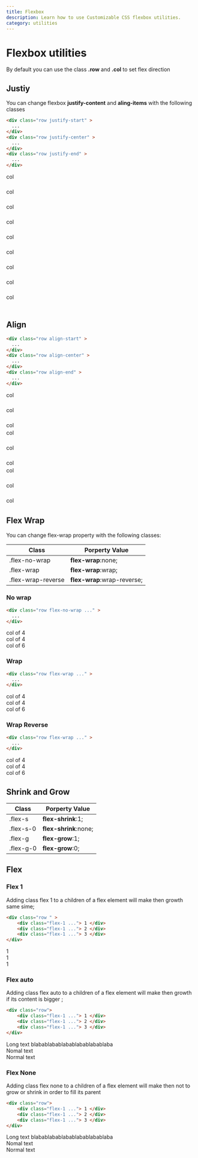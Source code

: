```yaml
---
title: Flexbox
description: Learn how to use Customizable CSS flexbox utilities.
category: utilities
---
```

# Flexbox utilities

By default you can use the class **.row** and **.col** to set flex direction

## Justiy 

You can change flexbox **justify-content** and **aling-items** with the following classes


```html
<div class="row justify-start" >
  ...           
</div>
<div class="row justify-center" >
  ...               
</div>
<div class="row justify-end" >
  ...                 
</div>
```

<div class="row b justify-start mb-4 p-4">
  <div class="col col-w-1 b p-2" style="height:40px">col</div>
  <div class="col col-w-1 b p-2"style="height:40px">col</div>
  <div class="col col-w-1 b p-2"style="height:40px">col</div>
</div>
<div class="row b justify-center mb-4 p-4">
  <div class="col col-w-1 b p-2" style="height:40px"> col </div>
  <div class="col col-w-1 b p-2"style="height:40px"> col </div>
  <div class="col col-w-1 b p-2"style="height:40px"> col </div>
</div>
<div class="row b justify-end mb-4 p-4">
  <div class="col col-w-1 b p-2" style="height:40px"> col </div>
  <div class="col col-w-1 b p-2"style="height:40px"> col </div>
  <div class="col col-w-1 b p-2"style="height:40px"> col </div>
</div>

## Align

```html
<div class="row align-start" >
  ...           
</div>
<div class="row align-center" >
  ...               
</div>
<div class="row align-end" >
  ...                 
</div>
```
<div class="row b align-start mt-4 p-4" style="height: 100px;">
  <div class="col col-w-1 b p-2" style="height:40px"> col </div>
  <div class="col col-w-1 b p-2"style="height:40px"> col </div>
  <div class="col col-w-1 b p-2"style="height:40px"> col </div>
</div>
<div class="row b align-center mt-4 p-4" style="height: 100px;">
  <div class="col col-w-1 b p-2" style="height:40px"> col </div>
  <div class="col col-w-1 b p-2"style="height:40px"> col </div>
  <div class="col col-w-1 b p-2"style="height:40px"> col </div>
</div>
<div class="row b align-end my-4 p-4" style="height: 100px;">
  <div class="col col-w-1 b p-2" style="height:40px"> col </div>
  <div class="col col-w-1 b p-2"style="height:40px"> col </div>
  <div class="col col-w-1 b p-2"style="height:40px"> col </div>
</div>

## Flex Wrap

You can change flex-wrap property with the following classes:

<table class="table-with-border my-4">
  <thead>
      <th>
          Class
      </th>
      <th>
          Porperty Value
      </th>
  </thead>
  <tbody>
      <tr>
          <td class="bold">
              .flex-no-wrap
          </td>
          <td>
              <b>flex-wrap</b>:none;
          </td>  
      </tr>
      <tr>
          <td class="bold">
              .flex-wrap
          </td>
          <td>
              <b>flex-wrap</b>:wrap;
          </td>  
      </tr>
      <tr>
          <td class="bold">
              .flex-wrap-reverse
          </td>
          <td>
              <b>flex-wrap</b>:wrap-reverse;
          </td>  
      </tr>
  </tbody>
</table>

###  No wrap

```html
<div class="row flex-no-wrap ..." >
  ...
</div>
```
<div class="row my-4 b p-4 flex-no-wrap overflow-hidden" >
  <div class="col col-w-4 b p-2"> col of 4 </div>
  <div class="col col-w-4 b p-2"> col of 4 </div>
  <div class="col col-w-6 w-2/3 b p-2"> col of 6  </div>
</div>

###  Wrap

```html
<div class="row flex-wrap ..." >
  ...
</div>
```
<div class="row b my-4 p-4 flex-wrap overflow-hidden" >
   <div class="col col-w-4 b p-2"> col of 4 </div>
  <div class="col col-w-4 b p-2"> col of 4 </div>
  <div class="col col-w-6 w-2/3 b p-2"> col of 6  </div>
</div>

###  Wrap Reverse

```html
<div class="row flex-wrap ..." >
  ...
</div>
```
<div class="row b my-4 p-4 flex-wrap-reverse overflow-hidden" >
   <div class="col col-w-4 b p-2"> col of 4 </div>
  <div class="col col-w-4 b p-2"> col of 4 </div>
  <div class="col col-w-6 w-2/3 b p-2"> col of 6  </div>
</div>

## Shrink and Grow

<table class="table-with-border my-4">
  <thead>
      <th>
          Class
      </th>
      <th>
          Porperty Value
      </th>
  </thead>
  <tbody>
      <tr>
          <td class="bold">
              .flex-s
          </td>
          <td>
              <b>flex-shrink</b>:1;
          </td>  
      </tr>
      <tr>
          <td class="bold">
              .flex-s-0
          </td>
          <td>
              <b>flex-shrink</b>:none;
          </td>  
      </tr>
      <tr>
          <td class="bold">
              .flex-g
          </td>
          <td>
              <b>flex-grow</b>:1;
          </td>  
      </tr>
      <tr>
          <td class="bold">
            .flex-g-0
          </td>
          <td>
              <b>flex-grow</b>:0;
          </td>  
      </tr>
  </tbody>
</table>

## Flex 

### Flex 1

Adding class flex 1  to a children of a flex element will make then growth same sime;
```html
<div class="row " >
    <div class="flex-1 ..."> 1 </div>
    <div class="flex-1 ..."> 2 </div>
    <div class="flex-1 ..."> 3 </div>
</div>
```
<div class="row b my-4 p-4 flex-wrap-reverse overflow-hidden" >
  <div class=" flex-1 b p-2"> 1 </div>
  <div class=" flex-1 b p-2"> 1 </div>
  <div class=" flex-1 w-2/3 b p-2"> 1  </div>
</div>

### Flex auto

Adding class flex auto  to a children of a flex element will make then growth if its content is bigger ;
```html
<div class="row">
    <div class="flex-1 ..."> 1 </div>
    <div class="flex-1 ..."> 2 </div>
    <div class="flex-1 ..."> 3 </div>
</div>
```
<div class="row b my-4 p-4 flex-wrap-reverse overflow-hidden" >
   <div class="flex-auto b p-2"> Long text blabablabablabablabablabablaba  </div>
  <div class="flex-auto b p-2"> Nomal text </div>
  <div class="flex-auto b p-2"> Normal text  </div>
</div>

### Flex None

Adding class flex none  to a children of a flex element will make then not to grow or shrink in order to fill its parent
```html
<div class="row">
    <div class="flex-1 ..."> 1 </div>
    <div class="flex-1 ..."> 2 </div>
    <div class="flex-1 ..."> 3 </div>
</div>
```
<div class="row b my-4 p-4 flex-wrap-reverse overflow-hidden" >
  <div class="flex-none b p-2"> Long text blabablabablabablabablabablaba  </div>
  <div class="flex-none b p-2"> Nomal text </div>
  <div class="flex-none b p-2"> Normal text  </div>
</div>

